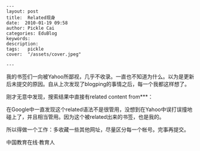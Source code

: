 
    ---
    layout: post  
    title:  Related现身  
    date:  2010-01-19 09:58  
    author: Pickle Cai  
    categories: EduBlog  
    keywords: 
    description:   
    tags:	pickle   
    cover:  "/assets/cover.jpeg"  

    ---  
    
我的书签们一向被Yahoo所鄙视，几乎不收录。一直也不知道为什么。以为是更新后未提交的原因。自从上次发现了blogping的事情之后，每一个我都这样想了。



刚才无意中发现，搜索结果中直接有related content from***：







在Google中一直发现这个related语法不是很管用，没想到在Yahoo中误打误撞地碰上了，并且相当管用。因为这个被related出来的书签，也是我的。



所以得做一个工作：多收藏一些其他网址，尽量区分每一个帐号。完事再提交。



		    
 中国教育在线·教育人


